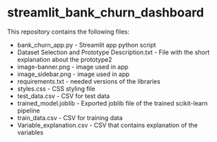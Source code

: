 # streamlit_bank_churn_dashboard

This repository contains the following files:
- bank_churn_app.py - Streamlit app python script
- Dataset Selection and Prototype Description.txt - File with the short explanation about the prototype2
- image-banner.png - image used in app
- image_sidebar.png - image used in app
- requirements.txt - needed versions of the libraries
- styles.css - CSS styling file
- test_data.csv - CSV for test data
- trained_model.joblib - Exported joblib file of the trained scikit-learn pipeline
- train_data.csv - CSV for training data
- Variable_explanation.csv - CSV that contains explanation of the variables
